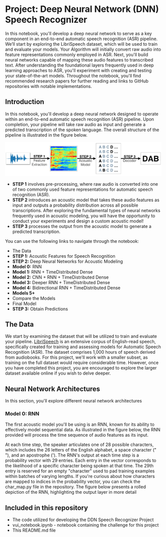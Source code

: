 # Project: Deep Neural Network (DNN) Speech Recognizer

In this notebook, you'll develop a deep neural network to serve as a key component in an end-to-end automatic speech recognition (ASR) pipeline. We’ll start by exploring the LibriSpeech dataset, which will be used to train and evaluate your models. Your Algorithm will initially convert raw audio into feature representations commonly employed in ASR. Next, you'll build neural networks capable of mapping these audio features to transcribed text. After understanding the foundational layers frequently used in deep learning approaches to ASR, you'll experiment with creating and testing your state-of-the-art models. Throughout the notebook, you'll find recommended research papers for further reading and links to GitHub repositories with notable implementations.

## Introduction

In this notebook, you'll develop a deep neural network designed to operate within an end-to-end automatic speech recognition (ASR) pipeline. Upon completion, your pipeline will take raw audio as input and generate a predicted transcription of the spoken language. The overall structure of the pipeline is illustrated in the figure below.

![Figure_P](https://github.com/1Px-Vision/NLP_DL/blob/main/Project_3_DNN_Speech_Recognizer/DDN_Speech.jpg)

* **STEP 1** involves pre-processing, where raw audio is converted into one of two commonly used feature representations for automatic speech recognition (ASR).
* **STEP 2** introduces an acoustic model that takes these audio features as input and outputs a probability distribution across all possible transcriptions. After exploring the fundamental types of neural networks frequently used in acoustic modeling, you will have the opportunity to conduct your experiments and design a custom acoustic model!
* **STEP 3** processes the output from the acoustic model to generate a predicted transcription.

You can use the following links to navigate through the notebook:

* The Data
* **STEP 1:** Acoustic Features for Speech Recognition
* **STEP 2:** Deep Neural Networks for Acoustic Modeling
* **Model 0:** RNN
* **Model 1:** RNN + TimeDistributed Dense
* **Model 2:** CNN + RNN + TimeDistributed Dense
* **Model 3:** Deeper RNN + TimeDistributed Dense
* **Model 4:** Bidirectional RNN + TimeDistributed Dense
* **Models 5+**
* Compare the Models
* Final Model
* **STEP 3:** Obtain Predictions

## The Data

We start by examining the dataset that will be utilized to train and evaluate your pipeline. [LibriSpeech](https://www.danielpovey.com/files/2015_icassp_librispeech.pdf) is an extensive corpus of English-read speech, specifically created for training and assessing models for Automatic Speech Recognition (ASR). The dataset comprises 1,000 hours of speech derived from audiobooks. For this project, we'll work with a smaller subset, as training on the full dataset would require considerable time. However, once you have completed this project, you are encouraged to explore the larger dataset available online if you wish to delve deeper.

## Neural Network Architectures
In this section, you'll explore different neural network architectures

### Model 0: RNN
The first acoustic model you'll be using is an RNN, known for its ability to effectively model sequential data. As illustrated in the figure below, the RNN provided will process the time sequence of audio features as its input.


At each time step, the speaker articulates one of 28 possible characters, which includes the 26 letters of the English alphabet, a space character (" "), and an apostrophe ('). The RNN's output at each time step is a probability vector with 29 entries. Each entry in the vector corresponds to the likelihood of a specific character being spoken at that time. The 29th entry is reserved for an empty "character" used to pad training examples within batches of varying lengths. If you're curious about how characters are mapped to indices in the probability vector, you can check the char_map.py file in the repository. The figure below presents a rolled depiction of the RNN, highlighting the output layer in more detail

## Included in this repository 

* The code utilized for developing the DDN Speech Recognizer Project
* vui_notebook.ipynb - notebook containing the challenge for this project
* This README.md file
